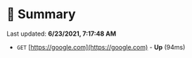 # 📖 Summary
Last updated: **6/23/2021, 7:17:48 AM**

- `GET` [https://google.com](https://google.com) - **Up** (94ms)
